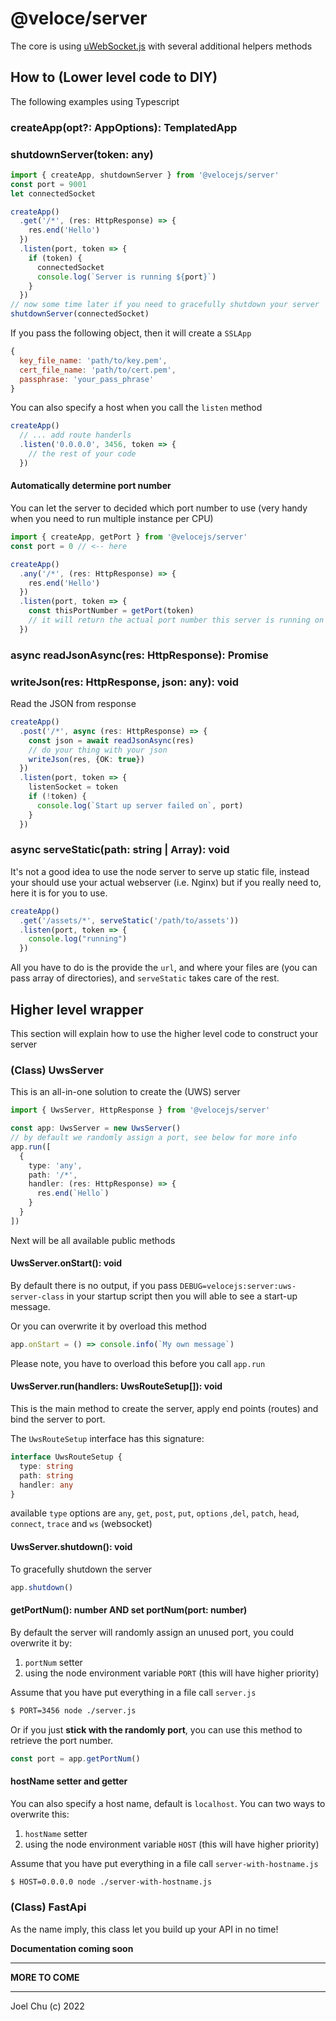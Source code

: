 # @veloce/server

The core is using [uWebSocket.js]() with several additional helpers methods

## How to (Lower level code to DIY)

The following examples using Typescript

### createApp(opt?: AppOptions): TemplatedApp
### shutdownServer(token: any)

```ts
import { createApp, shutdownServer } from '@velocejs/server'
const port = 9001
let connectedSocket

createApp()
  .get('/*', (res: HttpResponse) => {
    res.end('Hello')
  })
  .listen(port, token => {
    if (token) {
      connectedSocket
      console.log(`Server is running ${port}`)
    }
  })
// now some time later if you need to gracefully shutdown your server
shutdownServer(connectedSocket)
```
If you pass the following object, then it will create a `SSLApp`

```js
{
  key_file_name: 'path/to/key.pem',
  cert_file_name: 'path/to/cert.pem',
  passphrase: 'your_pass_phrase'
}
```

You can also specify a host when you call the `listen` method

```ts
createApp()
  // ... add route handerls
  .listen('0.0.0.0', 3456, token => {
    // the rest of your code
  })
```

#### Automatically determine port number

You can let the server to decided which port number to use (very handy when you need to run multiple instance per CPU)

```ts
import { createApp, getPort } from '@velocejs/server'
const port = 0 // <-- here

createApp()
  .any('/*', (res: HttpResponse) => {
    res.end('Hello')
  })
  .listen(port, token => {
    const thisPortNumber = getPort(token)
    // it will return the actual port number this server is running on
  })
```

### async readJsonAsync(res: HttpResponse): Promise<any>
### writeJson(res: HttpResponse, json: any): void

Read the JSON from response

```ts
createApp()
  .post('/*', async (res: HttpResponse) => {
    const json = await readJsonAsync(res)
    // do your thing with your json
    writeJson(res, {OK: true})
  })
  .listen(port, token => {
    listenSocket = token
    if (!token) {
      console.log(`Start up server failed on`, port)
    }
  })
```

### async serveStatic(path: string | Array<string>): void

It's not a good idea to use the node server to serve up static file,
instead your should use your actual webserver (i.e. Nginx)
but if you really need to, here it is for you to use.

```ts
createApp()
  .get('/assets/*', serveStatic('/path/to/assets'))
  .listen(port, token => {
    console.log("running")
  })
```

All you have to do is the provide the `url`, and where your files are (you can pass array of directories), 
and `serveStatic` takes care of the rest.

## Higher level wrapper

This section will explain how to use the higher level code to construct your server

### (Class) UwsServer

This is an all-in-one solution to create the (UWS) server  

```ts
import { UwsServer, HttpResponse } from '@velocejs/server'

const app: UwsServer = new UwsServer()
// by default we randomly assign a port, see below for more info
app.run([
  {
    type: 'any',
    path: '/*',
    handler: (res: HttpResponse) => {
      res.end(`Hello`)
    }
  }
])
```

Next will be all available public methods

#### UwsServer.onStart(): void

By default there is no output, if you pass `DEBUG=velocejs:server:uws-server-class` in your startup script
then you will able to see a start-up message.

Or you can overwrite it by overload this method

```ts
app.onStart = () => console.info(`My own message`)
```

Please note, you have to overload this before you call `app.run`

#### UwsServer.run(handlers: UwsRouteSetup[]): void

This is the main method to create the server, apply end points (routes) and bind the server to port.

The `UwsRouteSetup` interface has this signature:

```ts
interface UwsRouteSetup {
  type: string
  path: string
  handler: any
}
```

available `type` options are `any`, `get`, `post`, `put`, `options` ,`del`, `patch`, `head`, `connect`, `trace` and `ws` (websocket)

#### UwsServer.shutdown(): void

To gracefully shutdown the server

```ts
app.shutdown()
```

#### getPortNum(): number AND set portNum(port: number)

By default the server will randomly assign an unused port, you could
overwrite it by:

1. `portNum` setter
2. using the node environment variable `PORT` (this will have higher priority)

Assume that you have put everything in a file call `server.js`

```sh
$ PORT=3456 node ./server.js
```

Or if you just **stick with the randomly port**, you can use this method
to retrieve the port number.

```ts
const port = app.getPortNum()
```

#### hostName setter and getter

You can also specify a host name, default is `localhost`.
You can two ways to overwrite this:

1. `hostName` setter
2. using the node environment variable `HOST` (this will have higher priority)

Assume that you have put everything in a file call `server-with-hostname.js`

```sh
$ HOST=0.0.0.0 node ./server-with-hostname.js
```

### (Class) FastApi

As the name imply, this class let you build up your API in no time!

**Documentation coming soon**

---

**MORE TO COME**

---

Joel Chu (c) 2022
